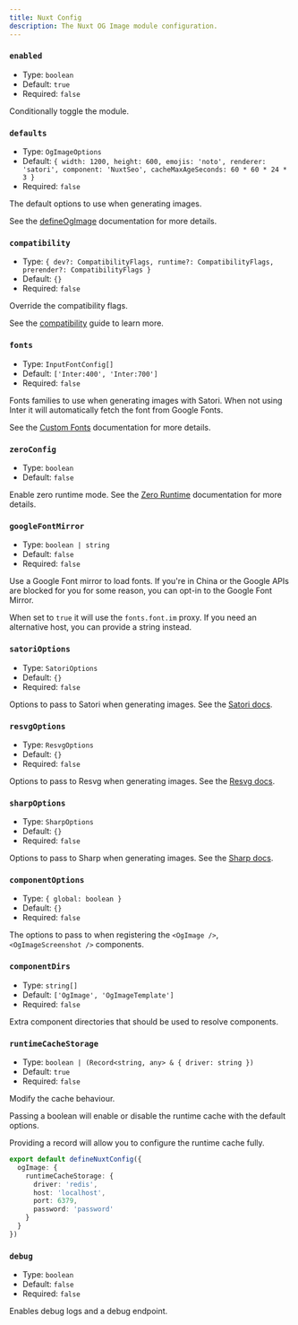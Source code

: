 ```yaml
---
title: Nuxt Config
description: The Nuxt OG Image module configuration.
---
```


### `enabled`

- Type: `boolean`
- Default: `true`
- Required: `false`

Conditionally toggle the module.

### `defaults`

- Type: `OgImageOptions`
- Default: `{ width: 1200, height: 600, emojis: 'noto', renderer: 'satori', component: 'NuxtSeo', cacheMaxAgeSeconds: 60 * 60 * 24 * 3 }`
- Required: `false`

The default options to use when generating images.

See the [defineOgImage](/og-image/api/define-og-image) documentation for more details.

### `compatibility`

- Type: `{ dev?: CompatibilityFlags, runtime?: CompatibilityFlags, prerender?: CompatibilityFlags }`
- Default: `{}`
- Required: `false`

Override the compatibility flags.

See the [compatibility](/og-image/guides/compatibility) guide to learn more.

### `fonts`

- Type: `InputFontConfig[]`
- Default: `['Inter:400', 'Inter:700']`
- Required: `false`

Fonts families to use when generating images with Satori. When not using Inter it will automatically fetch the font from Google Fonts.

See the [Custom Fonts](/og-image/guides/custom-fonts) documentation for more details.

### `zeroConfig`

- Type: `boolean`
- Default: `false`

Enable zero runtime mode. See the [Zero Runtime](/og-image/guides/zero-runtime) documentation for more details.

### `googleFontMirror`

- Type: `boolean | string`
- Default: `false`
- Required: `false`

Use a Google Font mirror to load fonts. If you're in China or the Google APIs are blocked for you for some reason, you can opt-in to the Google Font Mirror.

When set to `true` it will use the `fonts.font.im` proxy. If you need an alternative host, you can provide a string instead.

### `satoriOptions`

- Type: `SatoriOptions`
- Default: `{}`
- Required: `false`

Options to pass to Satori when generating images. See the [Satori docs](https://github.com/vercel/satori).

### `resvgOptions`

- Type: `ResvgOptions`
- Default: `{}`
- Required: `false`

Options to pass to Resvg when generating images. See the [Resvg docs](https://github.com/yisibl/resvg-js).

###  `sharpOptions`

- Type: `SharpOptions`
- Default: `{}`
- Required: `false`

Options to pass to Sharp when generating images. See the [Sharp docs](https://sharp.pixelplumbing.com/).

### `componentOptions`

- Type: `{ global: boolean }`
- Default: `{}`
- Required: `false`

The options to pass to when registering the `<OgImage />`, `<OgImageScreenshot />` components.

### `componentDirs`

- Type: `string[]`
- Default: `['OgImage', 'OgImageTemplate']`
- Required: `false`

Extra component directories that should be used to resolve components.

### `runtimeCacheStorage`

- Type: `boolean | (Record<string, any> & { driver: string })`
- Default: `true`
- Required: `false`

Modify the cache behaviour.

Passing a boolean will enable or disable the runtime cache with the default options.

Providing a record will allow you to configure the runtime cache fully.

```ts
export default defineNuxtConfig({
  ogImage: {
    runtimeCacheStorage: {
      driver: 'redis',
      host: 'localhost',
      port: 6379,
      password: 'password'
    }
  }
})
```

### `debug`

- Type: `boolean`
- Default: `false`
- Required: `false`

Enables debug logs and a debug endpoint.
